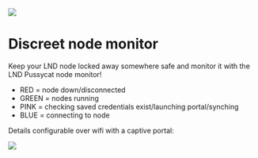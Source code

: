 <img src="https://i.imgur.com/JVv86hR.png">

# Discreet node monitor 

Keep your LND node locked away somewhere safe and monitor it with the LND Pussycat node monitor!

* RED = node down/disconnected
* GREEN = nodes running
* PINK = checking saved credentials exist/launching portal/synching
* BLUE = connecting to node 

Details configurable over wifi with a captive portal:

<img src="https://i.imgur.com/CIvCVxS.png">
